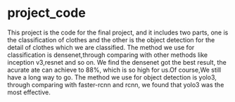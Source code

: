 # project_code
This project is the code for the final project, and it includes two parts, one is the classification of clothes and the other is the object detection for the detail of clothes which we are classified.
The method we use for classification is densenet,through comparing with other methods like inception v3,resnet and so on. We find the densenet got the best result, the acurate ate can achieve to 88%, which is so high for us.Of course,We still have a long way to go.
The method we use for object detection is yolo3, through comparing with faster-rcnn and rcnn, we found that yolo3 was the most  effective.
